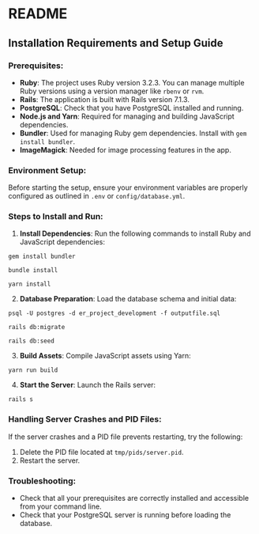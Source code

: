 # README

## Installation Requirements and Setup Guide

### Prerequisites:
- **Ruby**: The project uses Ruby version 3.2.3. You can manage multiple Ruby versions using 
a version manager like `rbenv` or `rvm`.
- **Rails**: The application is built with Rails version 7.1.3.
- **PostgreSQL**: Check that you have PostgreSQL installed and running.
- **Node.js and Yarn**: Required for managing and building JavaScript dependencies.
- **Bundler**: Used for managing Ruby gem dependencies. Install with `gem install bundler`.
- **ImageMagick**: Needed for image processing features in the app.

### Environment Setup:
Before starting the setup, ensure your environment variables are properly configured 
as outlined in `.env` or `config/database.yml`.

### Steps to Install and Run:

1. **Install Dependencies**:
Run the following commands to install Ruby and JavaScript dependencies:
 ```
gem install bundler

bundle install

yarn install
 ```
2. **Database Preparation**:
Load the database schema and initial data:
 ```
psql -U postgres -d er_project_development -f outputfile.sql

rails db:migrate

rails db:seed
 ```

3. **Build Assets**:
Compile JavaScript assets using Yarn:
 ```
yarn run build
 ```

4. **Start the Server**:
Launch the Rails server:
 ```
rails s
 ```

### Handling Server Crashes and PID Files:
If the server crashes and a PID file prevents restarting, try the following:
1. Delete the PID file located at `tmp/pids/server.pid`.
2. Restart the server.

### Troubleshooting:
- Check that all your prerequisites are correctly installed and accessible from your command line.
- Check that your PostgreSQL server is running before loading the database.